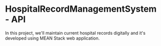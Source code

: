 # HospitalRecordManagementSystem - API

In this project, we'll maintain current hospital records digitally and it's developed using MEAN Stack web application.
